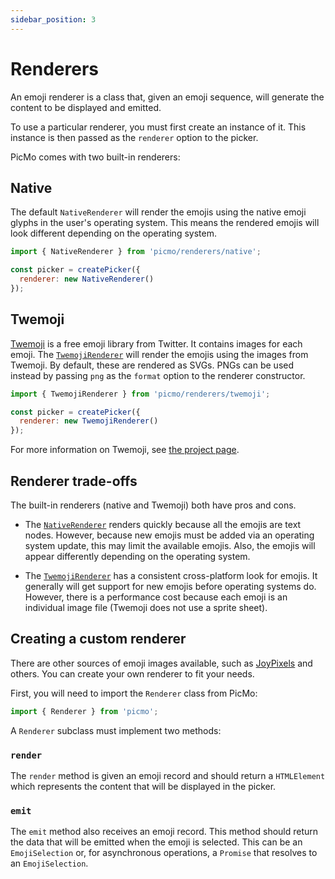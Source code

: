 ```yaml
---
sidebar_position: 3
---
```


# Renderers

An emoji renderer is a class that, given an emoji sequence, will generate the content to be displayed and emitted. 

To use a particular renderer, you must first create an instance of it. This instance is then passed as the `renderer` option to the picker.

PicMo comes with two built-in renderers:

## Native

The default `NativeRenderer` will render the emojis using the native emoji glyphs in the user's operating system. This means the rendered emojis will look different depending on the operating system.

```javascript
import { NativeRenderer } from 'picmo/renderers/native';

const picker = createPicker({
  renderer: new NativeRenderer()
});
```

## Twemoji

[Twemoji](https://twemoji.twitter.com/) is a free emoji library from Twitter. It contains images for each emoji. The [`TwemojiRenderer`](../api/classes/twemoji-renderer) will render the emojis using the images from Twemoji. By default, these are rendered as SVGs. PNGs can be used instead by passing `png` as the `format` option to the renderer constructor.

```javascript
import { TwemojiRenderer } from 'picmo/renderers/twemoji';

const picker = createPicker({
  renderer: new TwemojiRenderer()
});
```

For more information on Twemoji, see [the project page](https://twemoji.twitter.com/).

## Renderer trade-offs

The built-in renderers (native and Twemoji) both have pros and cons.

- The [`NativeRenderer`](../api/classes/native-renderer) renders quickly because all the emojis are text nodes. However, because new emojis must be added via an operating system update, this may limit the available emojis. Also, the emojis will appear differently depending on the operating system.

- The [`TwemojiRenderer`](../api/classes/twemoji-renderer) has a consistent cross-platform look for emojis. It generally will get support for new emojis before operating systems do. However, there is a performance cost because each emoji is an individual image file (Twemoji does not use a sprite sheet).

## Creating a custom renderer

There are other sources of emoji images available, such as [JoyPixels](https://www.joypixels.com/) and others. You can create your own renderer to fit your needs.

First, you will need to import the `Renderer` class from PicMo:

```javascript
import { Renderer } from 'picmo';
```

A `Renderer` subclass must implement two methods:

### `render`

The `render` method is given an emoji record and should return a `HTMLElement` which represents the content that will be displayed in the picker.

### `emit`

The `emit` method also receives an emoji record. This method should return the data that will be emitted when the emoji is selected. This can be an `EmojiSelection` or, for asynchronous operations, a `Promise` that resolves to an `EmojiSelection`.

